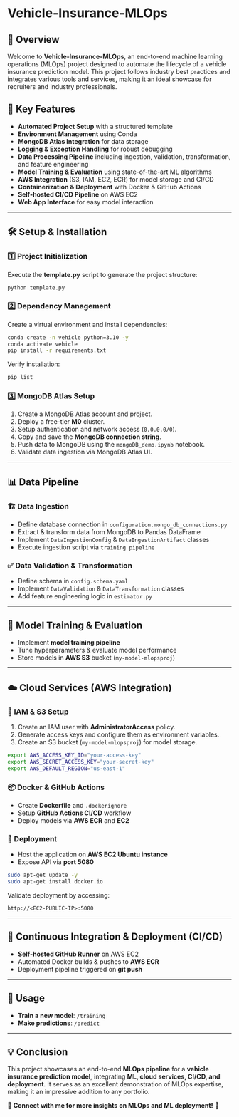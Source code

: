 # Vehicle-Insurance-MLOps

## 🚀 Overview
Welcome to **Vehicle-Insurance-MLOps**, an end-to-end machine learning operations (MLOps) project designed to automate the lifecycle of a vehicle insurance prediction model. This project follows industry best practices and integrates various tools and services, making it an ideal showcase for recruiters and industry professionals.

## 📌 Key Features
- **Automated Project Setup** with a structured template
- **Environment Management** using Conda
- **MongoDB Atlas Integration** for data storage
- **Logging & Exception Handling** for robust debugging
- **Data Processing Pipeline** including ingestion, validation, transformation, and feature engineering
- **Model Training & Evaluation** using state-of-the-art ML algorithms
- **AWS Integration** (S3, IAM, EC2, ECR) for model storage and CI/CD
- **Containerization & Deployment** with Docker & GitHub Actions
- **Self-hosted CI/CD Pipeline** on AWS EC2
- **Web App Interface** for easy model interaction

---

## 🛠️ Setup & Installation
### 1️⃣ Project Initialization
Execute the **template.py** script to generate the project structure:
```bash
python template.py
```

### 2️⃣ Dependency Management
Create a virtual environment and install dependencies:
```bash
conda create -n vehicle python=3.10 -y
conda activate vehicle
pip install -r requirements.txt
```
Verify installation:
```bash
pip list
```

### 3️⃣ MongoDB Atlas Setup
1. Create a MongoDB Atlas account and project.
2. Deploy a free-tier **M0** cluster.
3. Setup authentication and network access (`0.0.0.0/0`).
4. Copy and save the **MongoDB connection string**.
5. Push data to MongoDB using the `mongoDB_demo.ipynb` notebook.
6. Validate data ingestion via MongoDB Atlas UI.

---

## 📊 Data Pipeline
### 🏗 Data Ingestion
- Define database connection in `configuration.mongo_db_connections.py`
- Extract & transform data from MongoDB to Pandas DataFrame
- Implement `DataIngestionConfig` & `DataIngestionArtifact` classes
- Execute ingestion script via `training pipeline`

### ✅ Data Validation & Transformation
- Define schema in `config.schema.yaml`
- Implement `DataValidation` & `DataTransformation` classes
- Add feature engineering logic in `estimator.py`

---

## 🎯 Model Training & Evaluation
- Implement **model training pipeline**
- Tune hyperparameters & evaluate model performance
- Store models in **AWS S3** bucket (`my-model-mlopsproj`)

---

## ☁️ Cloud Services (AWS Integration)
### 🔑 IAM & S3 Setup
1. Create an IAM user with **AdministratorAccess** policy.
2. Generate access keys and configure them as environment variables.
3. Create an S3 bucket (`my-model-mlopsproj`) for model storage.

```bash
export AWS_ACCESS_KEY_ID="your-access-key"
export AWS_SECRET_ACCESS_KEY="your-secret-key"
export AWS_DEFAULT_REGION="us-east-1"
```

### 📦 Docker & GitHub Actions
- Create **Dockerfile** and `.dockerignore`
- Setup **GitHub Actions CI/CD** workflow
- Deploy models via **AWS ECR** and **EC2**

### 🚀 Deployment
- Host the application on **AWS EC2 Ubuntu instance**
- Expose API via **port 5080**

```bash
sudo apt-get update -y
sudo apt-get install docker.io
```

Validate deployment by accessing:
```
http://<EC2-PUBLIC-IP>:5080
```

---

## 🔄 Continuous Integration & Deployment (CI/CD)
- **Self-hosted GitHub Runner** on AWS EC2
- Automated Docker builds & pushes to **AWS ECR**
- Deployment pipeline triggered on **git push**

---

## 🎯 Usage
- **Train a new model**: `/training`
- **Make predictions**: `/predict`

---

## 💡 Conclusion
This project showcases an end-to-end **MLOps pipeline** for a **vehicle insurance prediction model**, integrating **ML, cloud services, CI/CD, and deployment**. It serves as an excellent demonstration of MLOps expertise, making it an impressive addition to any portfolio.

📢 **Connect with me for more insights on MLOps and ML deployment!** 🚀

